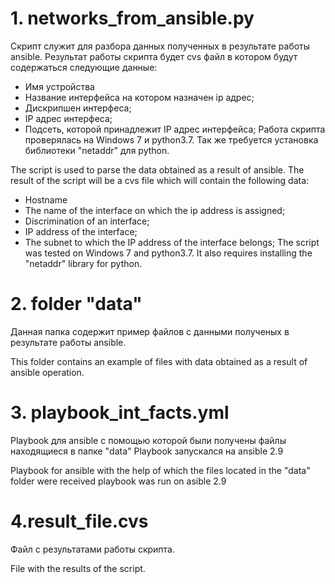 # 1. networks_from_ansible.py
Скрипт служит для разбора данных полученных в результате работы ansible. Результат работы скрипта будет cvs файл в котором будут содержаться следующие данные:
- Имя устройства
- Название интерфейса на котором назначен ip адрес;
- Дискрипшен интерфеса;
- IP адрес интерфеса;
- Подсеть, которой принадлежит IP адрес интерфейса;
Работа скрипта проверялась на Windows 7 и python3.7. Так же требуется установка библиотеки "netaddr" для python.

The script is used to parse the data obtained as a result of ansible. The result of the script will be a cvs file which will contain the following data:
- Hostname
- The name of the interface on which the ip address is assigned;
- Discrimination of an interface;
- IP address of the interface;
- The subnet to which the IP address of the interface belongs;
The script was tested on Windows 7 and python3.7. It also requires installing the "netaddr" library for python.

# 2. folder "data"
Данная папка содержит пример файлов с данными полученых в результате работы ansible.

This folder contains an example of files with data obtained as a result of ansible operation.

# 3. playbook_int_facts.yml
Playbook для ansible с помощью которой были получены файлы находящиеся в папке "data"
Playbook запускался на ansible 2.9

Playbook for ansible with the help of which the files located in the "data" folder were received
playbook was run on asible 2.9

# 4.result_file.cvs
Файл с результатами работы скрипта.

File with the results of the script.
